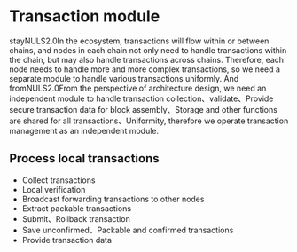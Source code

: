 # Transaction module
stayNULS2.0In the ecosystem, transactions will flow within or between chains, and nodes in each chain not only need to handle transactions within the chain, but may also handle transactions across chains. Therefore, each node needs to handle more and more complex transactions, so we need a separate module to handle various transactions uniformly. And fromNULS2.0From the perspective of architecture design, we need an independent module to handle transaction collection、validate、Provide secure transaction data for block assembly、Storage and other functions are shared for all transactions、Uniformity, therefore we operate transaction management as an independent module.

## Process local transactions

- Collect transactions
- Local verification
- Broadcast forwarding transactions to other nodes
- Extract packable transactions
- Submit、Rollback transaction
- Save unconfirmed、Packable and confirmed transactions
- Provide transaction data
